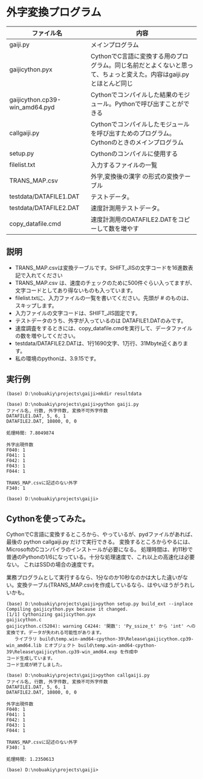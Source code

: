 # 外字変換プログラム

| ファイル名 | 内容 |
| ---------- | ---- |
| gaiji.py | メインプログラム |
| gaijicython.pyx | CythonでC言語に変換する用のプログラム。同じ名前だとよくないと思って、ちょっと変えた。内容はgaiji.pyとほとんど同じ |
| gaijicython.cp39-win_amd64.pyd | Cythonでコンパイルした結果のモジュール。Pythonで呼び出すことができる |
| callgaiji.py | Cythonでコンパイルしたモジュールを呼び出すためのプログラム。Cythonのときのメインプログラム |
| setup.py | Cythonのコンパイルに使用する |
| filelist.txt | 入力するファイルの一覧 |
| TRANS_MAP.csv | 外字,変換後の漢字 の形式の変換テーブル |
| testdata/DATAFILE1.DAT | テストデータ。 |
| testdata/DATAFILE2.DAT | 速度計測用テストデータ。 |
| copy_datafile.cmd | 速度計測用のDATAFILE2.DATをコピーして数を増やす |

## 説明
* TRANS_MAP.csvは変換テーブルです。SHIFT_JISの文字コードを16進数表記で入れてください
* TRANS_MAP.csv は、速度のチェックのために500件ぐらい入ってますが、文字コードとしてあり得ないものも入っています。
* filelist.txtに、入力ファイルの一覧を書いてください。先頭が # のものは、スキップします。
* 入力ファイルの文字コードは、SHIFT_JIS固定です。
* テストデータのうち、外字が入っているのは DATAFILE1.DATのみです。
* 速度調査をするときには、copy_datafile.cmdを実行して、データファイルの数を増やしてください。
* testdata/DATAFILE2.DATは、1行1690文字、1万行、31Mbyte近くあります。
* 私の環境のpythonは、3.9.15です。

## 実行例
```DOS
(base) D:\nobuakiy\projects\gaiji>mkdir resultdata

(base) D:\nobuakiy\projects\gaiji>python gaiji.py
ファイル名, 行数, 外字件数, 変換不可外字件数
DATAFILE1.DAT, 5, 6, 1
DATAFILE2.DAT, 10800, 0, 0

処理時間: 7.8049874

外字出現件数
F040: 1
F041: 1
F042: 1
F043: 1
F044: 1

TRANS_MAP.csvに記述のない外字
F340: 1

(base) D:\nobuakiy\projects\gaiji>
```

## Cythonを使ってみた。
CythonでC言語に変換するところから、やっているが、pydファイルがあれば、最後の python callgaiji.py だけで実行できる。
変換するところからやるには、MicrosoftのCコンパイラのインストールが必要になる。
処理時間は、約11秒で普通のPythonの1/6になっている。十分な処理速度で、これ以上の高速化は必要ない。
これはSSDの場合の速度です。

業務プログラムとして実行するなら、1分なのか10秒なのかは大した違いがない。変換テーブル(TRANS_MAP.csv)を作成しているなら、はやいほうがうれしいかも。

```DOC
(base) D:\nobuakiy\projects\gaiji>python setup.py build_ext --inplace
Compiling gaijicython.pyx because it changed.
[1/1] Cythonizing gaijicython.pyx
gaijicython.c
gaijicython.c(5204): warning C4244: '関数': 'Py_ssize_t' から 'int' への変換です。データが失われる可能性があります。
   ライブラリ build\temp.win-amd64-cpython-39\Release\gaijicython.cp39-win_amd64.lib とオブジェクト build\temp.win-amd64-cpython-39\Release\gaijicython.cp39-win_amd64.exp を作成中
コード生成しています。
コード生成が終了しました。

(base) D:\nobuakiy\projects\gaiji>python callgaiji.py
ファイル名, 行数, 外字件数, 変換不可外字件数
DATAFILE1.DAT, 5, 6, 1
DATAFILE2.DAT, 10800, 0, 0

外字出現件数
F040: 1
F041: 1
F042: 1
F043: 1
F044: 1

TRANS_MAP.csvに記述のない外字
F340: 1

処理時間: 1.2350613

(base) D:\nobuakiy\projects\gaiji>
```
